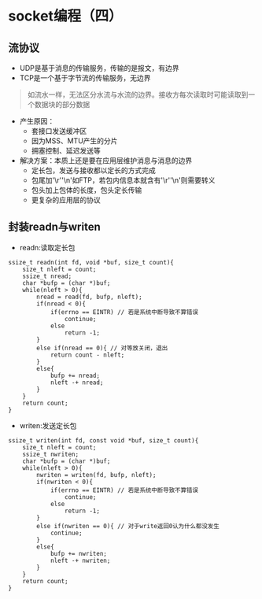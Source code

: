 # socket编程（四）

## 流协议
- UDP是基于消息的传输服务，传输的是报文，有边界
- TCP是一个基于字节流的传输服务，无边界
> 如流水一样，无法区分水流与水流的边界。接收方每次读取时可能读取到一个数据块的部分数据
- 产生原因：
    - 套接口发送缓冲区
    - 因为MSS、MTU产生的分片
    - 拥塞控制、延迟发送等
- 解决方案：本质上还是要在应用层维护消息与消息的边界
    - 定长包，发送与接收都以定长的方式完成
    - 包尾加'\r''\n'如FTP，若包内信息本就含有'\r''\n'则需要转义
    - 包头加上包体的长度，包头定长传输
    - 更复杂的应用层的协议

## 封装readn与writen
- readn:读取定长包
```
ssize_t readn(int fd, void *buf, size_t count){
    size_t nleft = count;
    ssize_t nread;
    char *bufp = (char *)buf;
    while(nleft > 0){
        nread = read(fd, bufp, nleft);
        if(nread < 0){
            if(errno == EINTR) // 若是系统中断导致不算错误
                continue;
            else
                return -1;
        }
        else if(nread == 0){ // 对等放关闭，退出
            return count - nleft;
        }
        else{
            bufp += nread;
            nleft -+ nread;
        }
    }
    return count;
}
```
- writen:发送定长包
```
ssize_t writen(int fd, const void *buf, size_t count){
    size_t nleft = count;
    ssize_t nwriten;
    char *bufp = (char *)buf;
    while(nleft > 0){
        nwriten = writen(fd, bufp, nleft);
        if(nwriten < 0){
            if(errno == EINTR) // 若是系统中断导致不算错误
                continue;
            else
                return -1;
        }
        else if(nwriten == 0){ // 对于write返回0认为什么都没发生
            continue;
        }
        else{
            bufp += nwriten;
            nleft -+ nwriten;
        }
    }
    return count;
}
```